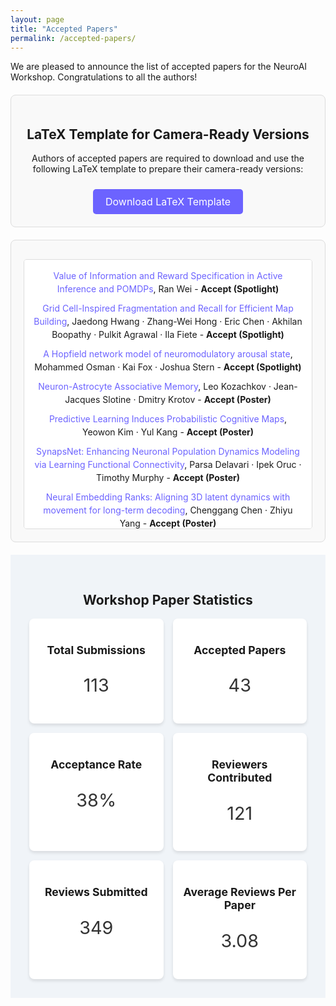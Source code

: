 ```yaml
---
layout: page
title: "Accepted Papers"
permalink: /accepted-papers/
---
```



<!-- # Accepted Papers -->
We are pleased to announce the list of accepted papers for the NeuroAI Workshop. Congratulations to all the authors! 

<section id="latex-template" class="latex-template">
  <h2>LaTeX Template for Camera-Ready Versions</h2>
  <p>Authors of accepted papers are required to download and use the following LaTeX template to prepare their camera-ready versions:</p>
  <a href="/resource/NeuroAI_latex_template.zip" class="download-button" download>
    <i class="fas fa-download"></i> Download LaTeX Template
  </a>
</section>

<!-- Add some CSS -->
<style>
  .latex-template {
    text-align: center;
    padding: 20px;
    background-color: #f9f9f9;
    border: 1px solid #ddd;
    border-radius: 8px;
    margin: 20px 0;
  }

  .download-button {
    display: inline-block;
    margin-top: 10px;
    padding: 10px 20px;
    font-size: 1rem;
    color: white;
    background-color: #6c63ff;
    text-decoration: none;
    border-radius: 5px;
    transition: background-color 0.3s ease;
  }

  .download-button:hover {
    background-color: #5a54d6;
  }
</style>

<section id="accepted-papers" class="accepted-papers">
<!--   <h2>Accepted Papers</h2> -->
<!--   <p>We are pleased to announce the list of accepted papers for the NeuroAI Workshop. Congratulations to all the authors!</p> -->
  <div class="scrollable-box">
    <ul>
      <li><a href="https://openreview.net/forum?id=ZyQvVHlRLD" target="_blank">Value of Information and Reward Specification in Active Inference and POMDPs</a>, Ran Wei - <strong>Accept (Spotlight)</strong></li>
      <li><a href="https://openreview.net/forum?id=bmUUynN7Rm" target="_blank">Grid Cell-Inspired Fragmentation and Recall for Efficient Map Building</a>, Jaedong Hwang · Zhang-Wei Hong · Eric Chen · Akhilan Boopathy · Pulkit Agrawal · Ila Fiete - <strong>Accept (Spotlight)</strong></li>
      <li><a href="https://openreview.net/forum?id=sMhh9O7erA" target="_blank">A Hopfield network model of neuromodulatory arousal state</a>, Mohammed Osman · Kai Fox · Joshua Stern - <strong>Accept (Spotlight)</strong></li>
      <li><a href="https://openreview.net/forum?id=h1pL7JiKsA" target="_blank">Neuron-Astrocyte Associative Memory</a>, Leo Kozachkov · Jean-Jacques Slotine · Dmitry Krotov - <strong>Accept (Poster)</strong></li>
      <li><a href="https://openreview.net/forum?id=O9bbw7BLmP" target="_blank">Predictive Learning Induces Probabilistic Cognitive Maps</a>, Yeowon Kim · Yul Kang - <strong>Accept (Poster)</strong></li>
      <li><a href="https://openreview.net/forum?id=DQTWA7Zn8w" target="_blank">SynapsNet: Enhancing Neuronal Population Dynamics Modeling via Learning Functional Connectivity</a>, Parsa Delavari · Ipek Oruc · Timothy Murphy - <strong>Accept (Poster)</strong></li>
      <li><a href="https://openreview.net/forum?id=bhEbz31fRG" target="_blank">Neural Embedding Ranks: Aligning 3D latent dynamics with movement for long-term decoding</a>, Chenggang Chen · Zhiyu Yang - <strong>Accept (Poster)</strong></li>
      <li><a href="https://openreview.net/forum?id=Bs7056BKVf" target="_blank">What should a neuron aim for? Designing local objective functions based on information theory</a>, Andreas Schneider · Valentin Neuhaus · David A. Ehrlich · Alexander Ecker · Abdullah Makkeh · Viola Priesemann · Michael Wibral - <strong>Accept (Poster)</strong></li>
      <li><a href="https://openreview.net/forum?id=LWPoA68TFT" target="_blank">Parallel Decision-Making yields Disentangled World Models: Impact and Implications</a>, Pantelis Vafidis · Aman Bhargava · Antonio Rangel - <strong>Accept (Poster)</strong></li>
      <li><a href="https://openreview.net/forum?id=Oe3aBqmaQp" target="_blank">RNN Replay: Leakage and Underdamped Dynamics</a>, Josue Casco-Rodriguez · Richard Baraniuk - <strong>Accept (Poster)</strong></li>
      <li><a href="https://openreview.net/forum?id=uzFLOMJPH4" target="_blank">Decoupling the Contributions of Spatio-Temporal Coding: From ANNs to SNNs</a>, Yihao Li · Hanle Zheng · Jiaxin Guo · Lei Deng - <strong>Accept (Poster)</strong></li>
      <li><a href="https://openreview.net/forum?id=TYk2ygbsqp" target="_blank">Proliferation of cosine-tuning in both artificial spiking and cortical neural networks during learning</a>, Tengjun Liu · Yansong Chua · Yiwei Zhang · Yuxiao Ning · Guihua Wan · Zijun Wan · Shaomin Zhang · Weidong Chen - <strong>Accept (Poster)</strong></li>
      <li><a href="https://openreview.net/forum?id=HX0e4xDsg9" target="_blank">Not so griddy: Internal representations of RNNs path integrating more than one agent</a>, William Redman · Francisco Acosta · Santiago Acosta-Mendoza · Nina Miolane - <strong>Accept (Poster)</strong></li>
      <li><a href="https://openreview.net/forum?id=RvhkdGwQ19" target="_blank">Improving out-of-distribution generalization by mimicking the human visual diet.</a>, Spandan Madan · You Li · Mengmi Zhang · Hanspeter Pfister · Gabriel Kreiman - <strong>Accept (Poster)</strong></li>
      <li><a href="https://openreview.net/forum?id=DzCxA1iovy" target="_blank">Liquid Resistance Liquid Capacitance Networks</a>, Mónika Farsang · Sophie Neubauer · Radu Grosu - <strong>Accept (Poster)</strong></li>
      <li><a href="https://openreview.net/forum?id=YSJW2qNTlk" target="_blank">Beyond Directed Acyclic Computation Graph with Cyclic Neural Network</a>, Liangwei Yang · Hengrui Zhang · Weizhi Zhang · Zihe Song · Jing Ma · Jiawei Zhang · Philip S Yu - <strong>Accept (Poster)</strong></li>
      <li><a href="https://openreview.net/forum?id=9duWgO4HuQ" target="_blank">Towards zero-shot adaptation of predictive models of neurons encoding posterior probability</a>, Suhas Shrinivasan · Ralf Haefner · Fabian Sinz · Edgar Walker - <strong>Accept (Poster)</strong></li>
      <li><a href="https://openreview.net/forum?id=sNPrj9y70u" target="_blank">Partial observation can induce mechanistic mismatches in data-constrained RNNs</a>, William Qian · Jacob Zavatone-Veth · Ben Ruben · Cengiz Pehlevan - <strong>Accept (Poster)</strong></li>
      <li><a href="https://openreview.net/forum?id=SimFKxPelz" target="_blank">A call for intrinsic learning</a>, Andy C Kitchen - <strong>Accept (Poster)</strong></li>
      <li><a href="https://openreview.net/forum?id=X3be6c7LYG" target="_blank">Hierarchical Control of Reaching Movements Via Compositional Gain Modulation</a>, Alessandro Salatiello · Martin Giese - <strong>Accept (Poster)</strong></li>
      <li><a href="https://openreview.net/forum?id=4dc15FtIaD" target="_blank">Path Divergence Objective: Boundedly-Rational Decision Making in Partially Observable Environments</a>, Tomáš Gavenčiak · David Hyland · Lancelot Da Costa · Michael Wooldridge · Jan Kulveit - <strong>Accept (Poster)</strong></li>
      <li><a href="https://openreview.net/forum?id=8PUy9xVjby" target="_blank">A Walsh Hadamard Derived Linear Vector Symbolic Architecture</a>, Mohammad Mahmudul Alam · Alexander Oberle · Edward Raff · Stella Biderman · Tim Oates · James Holt - <strong>Accept (Poster)</strong></li>
      <li><a href="https://openreview.net/forum?id=sGLqjAVep4" target="_blank">Natural Language-guided Neural Encoding Benchmark for Vision</a>, Taha Razzaq · Hisan Naeem · Asim Iqbal - <strong>Accept (Poster)</strong></li>
      <li><a href="https://openreview.net/forum?id=LG2qgcQ5T5" target="_blank">Dynamics Based Neural Encoding with Inter-Intra Region Connectivity</a>, Mai Gamal · Mohamed Abdel Hamid · Eman Nasef · Seif Eldawlatly · Mennatullah Siam - <strong>Accept (Poster)</strong></li>
      <li><a href="https://openreview.net/forum?id=vHqwunHvRN" target="_blank">Common visual learning constraints in transformers and newborn brains: Evidence from line drawings</a>, Lalit Pandey · Samantha Wood · Justin Wood - <strong>Accept (Poster)</strong></li>
      <li><a href="https://openreview.net/forum?id=J36z3R0sNq" target="_blank">Predictive Coding Graphs are a Superset of Feedforward Neural Networks</a>, Björn van Zwol - <strong>Accept (Poster)</strong></li>
      <li><a href="https://openreview.net/forum?id=difYimVjC9" target="_blank">The Brain's Bitter Lesson: Scaling Speech Decoding With Self-Supervised Learning</a>, Dulhan Jayalath · Gilad Landau · Brendan Shillingford · Mark Woolrich · Oiwi Parker Jones - <strong>Accept (Poster)</strong></li>
      <li><a href="https://openreview.net/forum?id=Ex6wAivo7G" target="_blank">Invariant Spatiotemporal Representation Learning for Cross-patient Seizure Classification</a>, Yuntian Wu · Yuntian Yang · Jiabao Sean Xiao · Chuan Zhou · Haochen Sui · Haoxuan Li - <strong>Accept (Poster)</strong></li>
      <li><a href="https://openreview.net/forum?id=kTiaRgZ3gt" target="_blank">Dyadic Learning in Recurrent and Feedforward Models</a>, Rasmus Høier · Kirill Kalinin · Maxence Ernoult · Christopher Zach - <strong>Accept (Poster)</strong></li>
      <li><a href="https://openreview.net/forum?id=ryVUkFPfdF" target="_blank">Need is All You Need: Homeostatic Neural Networks Adapt to Concept Shift</a>, Kingson Man · Antonio Damasio · Hartmut Neven - <strong>Accept (Poster)</strong></li>
      <li><a href="https://openreview.net/forum?id=hVYGABOWY1" target="_blank">Population Transformer: Learning Population-level Representations of Intracranial Activity</a>, Geeling Chau · Christopher Wang · Sabera Talukder · Vighnesh Subramaniam · Saraswati Soedarmadji · Yisong Yue · Boris Katz · Andrei Barbu - <strong>Accept (Poster)</strong></li>
      <li><a href="https://openreview.net/forum?id=rtwbxaEtvd" target="_blank">Learning Bayes-Optimal Representation in Partially Observable Environments via Meta-Reinforcement Learning with Predictive Coding</a>, Po-Chen Kuo · Han Hou · Will Dabney · Edgar Walker - <strong>Accept (Poster)</strong></li>
      <li><a href="https://openreview.net/forum?id=NoMgGHzJEG" target="_blank">How do Active Dendrite Networks Mitigate Catastrophic Forgetting?</a>, Sankarshan Damle · Satya Lokam · Navin Goyal - <strong>Accept (Poster)</strong></li>
      <li><a href="https://openreview.net/forum?id=xxdUVzOPWe" target="_blank">Asynchronous Hebbian/anti-Hebbian networks</a>, Henrique Reis Aguiar · Matthias Hennig - <strong>Accept (Poster)</strong></li>
      <li><a href="https://openreview.net/forum?id=YqRy8LlCwt" target="_blank">NetFormer: An interpretable model for recovering identity and structure in neural population dynamics</a>, Wuwei Zhang · Ziyu Lu · Trung Le · Hao Wang · Uygar Sümbül · Eric Shea-Brown · Lu Mi - <strong>Accept (Poster)</strong></li>
      <li><a href="https://openreview.net/forum?id=RUkMMpiSbM" target="_blank">Uncovering Neural Encoding Variability with Infinite Gaussian Process Factor Analysis</a>, Changmin Yu · Mate Lengyel - <strong>Accept (Poster)</strong></li>
      <li><a href="https://openreview.net/forum?id=VOUzuCeNVi" target="_blank">Why learn if you can infer? Robot arm control with Hierarchical Active Inference</a>, Corrado Pezzato · Christopher L Buckley · Tim Verbelen - <strong>Accept (Poster)</strong></li>
      <li><a href="https://openreview.net/forum?id=Jv3is7S152" target="_blank">Prospective Learning: Learning for a Dynamic Future</a>, Ashwin De Silva · Rahul Ramesh · Rubing Yang · Siyu Yu . Joshua T Vogelstein · Pratik Chaudhari - <strong>Accept (Poster)</strong></li>
      <li><a href="https://openreview.net/forum?id=Uvsa7vFWcT" target="_blank">Homeostasis-aware Direct Spike Encoding for Deep Spiking Neural Networks</a>, Yechan Kang · Mingyeong Seo · Jeonghee Jo · Hyun Jae Jang · Jongkil Park · Jaewook Kim · Suyoun Lee · Jinkyu Kim · Seongsik Park - <strong>Accept (Poster)</strong></li>
      <li><a href="https://openreview.net/forum?id=hUUa9Jpwk0" target="_blank">Doing More with Less: Computational Role of Information Structure in Neural Networks based on Entropy Maximization</a>, Alexandre Pitti · Claudio Weidmann · Krzysztof Lebioda - <strong>Accept (Poster)</strong></li>
      <li><a href="https://openreview.net/forum?id=2FWkTBtSWJ" target="_blank">The Role of Cortical Variability in Supporting Few-shot Generalization: Theory and Empirical Evidence</a>, Praveen Venkatesh · Jiaqi Shang · Corbett Bennett · Sam Gale · Greggory Heller · Tamina Ramirez · Severine Durand · Eric Shea-Brown · Shawn Olsen · Stefan Mihalas - <strong>Accept (Poster)</strong></li>
      <li><a href="https://openreview.net/forum?id=noN17FcjMB" target="_blank">Brain in the Dark: Design Principles for Neuromimetic Inference under the Free Energy Principle</a>, Mehran Hossein Zadeh Bazargani · Szymon Urbas · Karl Friston - <strong>Accept (Poster)</strong></li>
      <li><a href="https://openreview.net/forum?id=kEKkagB98d" target="_blank">Multiple temporal credit assignment rules achieve comparable neural data similarity</a>, Yuhan Helena Liu · Guangyu Robert Yang · Christopher Cueva - <strong>Accept (Poster)</strong></li>
         
    </ul>
  </div>
</section>

<!-- Add CSS for Scrollable Box -->
<style>
  .accepted-papers {
    text-align: center;
    margin: 20px auto;
    padding: 20px;
    background-color: #f9f9f9;
    border: 1px solid #ddd;
    border-radius: 8px;
  }

  .scrollable-box {
    max-height: 400px; /* Adjust height to your preference */
    overflow-y: auto; /* Enable vertical scrolling */
    border: 1px solid #ddd;
    padding: 15px;
    background-color: #ffffff;
    margin-top: 10px;
    border-radius: 5px;
  }

  .scrollable-box ul {
    list-style-type: none;
    padding: 0;
    margin: 0;
  }

  .scrollable-box li {
    margin-bottom: 10px;
    line-height: 1.5;
  }

  .scrollable-box a {
    color: #6c63ff;
    text-decoration: none;
    transition: color 0.3s ease;
  }

  .scrollable-box a:hover {
    color: #5a54d6;
  }
</style>


<section id="paper-stats" class="workshop-stats">
  <h2>Workshop Paper Statistics</h2>
  <div class="stats-grid">
    <div class="stat-card">
      <i class="fas fa-file-alt"></i>
      <h3>Total Submissions</h3>
      <p>113</p>
    </div>
    <div class="stat-card">
      <i class="fas fa-check"></i>
      <h3>Accepted Papers</h3>
      <p>43</p>
    </div>
    <div class="stat-card">
      <i class="fas fa-percentage"></i>
      <h3>Acceptance Rate</h3>
      <p>38%</p>
    </div>
    <div class="stat-card">
      <i class="fas fa-users"></i>
      <h3>Reviewers Contributed</h3>
      <p>121</p>
    </div>
    <div class="stat-card">
      <i class="fas fa-comment-dots"></i>
      <h3>Reviews Submitted</h3>
      <p>349</p>
    </div>
    <div class="stat-card">
      <i class="fas fa-chart-line"></i>
      <h3>Average Reviews Per Paper</h3>
      <p>3.08</p>
    </div>
  </div>
</section>

<!-- Add some CSS -->
<style>
  .workshop-stats {
    text-align: center;
    padding: 30px; /* Reduced padding */
    background-color: #f0f4f8;
  }

  .stats-grid {
    display: grid;
    grid-template-columns: repeat(auto-fit, minmax(140px, 1fr)); /* Reduced min column width */
    gap: 15px; /* Reduced gap */
    margin-top: 15px;
  }

  .stat-card {
    background-color: white;
    padding: 15px; /* Reduced padding */
    border-radius: 8px; /* Slightly smaller border radius */
    box-shadow: 0 3px 5px rgba(0, 0, 0, 0.1); /* Slightly smaller shadow */
    transition: transform 0.3s ease, box-shadow 0.3s ease;
  }

  .stat-card:hover {
    transform: translateY(-3px); /* Reduced hover effect */
    box-shadow: 0 4px 8px rgba(0, 0, 0, 0.15); /* Reduced hover shadow */
  }

  .stat-card h3 {
    font-size: 1.1rem; /* Slightly smaller font size */
    margin-bottom: 8px;
  }

  .stat-card p {
    font-size: 1.8rem; /* Slightly smaller text */
    color: #333;
  }

  .stat-card i {
    font-size: 2.5rem; /* Smaller icon size */
    margin-bottom: 8px;
    color: #6c63ff;
  }
</style>

<!-- Add FontAwesome icons -->
<script src="https://cdnjs.cloudflare.com/ajax/libs/font-awesome/5.15.4/js/all.min.js"></script>





